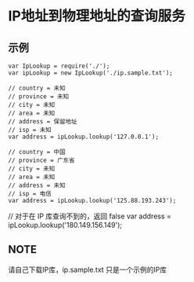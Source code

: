 # IP地址到物理地址的查询服务
## 示例
```
var IpLookup = require('./');
var ipLookup = new IpLookup('./ip.sample.txt');

// country = 未知
// province = 未知
// city = 未知
// area = 未知
// address = 保留地址
// isp = 未知
var address = ipLookup.lookup('127.0.0.1');

// country = 中国
// province = 广东省
// city = 未知
// area = 未知
// address = 未知
// isp = 电信
var address = ipLookup.lookup('125.88.193.243');
```
// 对于在 IP 库查询不到的，返回 false
var address = ipLookup.lookup('180.149.156.149');

## NOTE
请自己下载IP库，ip.sample.txt 只是一个示例的IP库